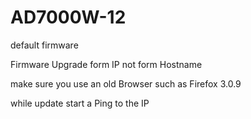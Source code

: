 # AD7000W-12
default firmware

Firmware Upgrade form IP not form Hostname

make sure you use an old Browser such as Firefox 3.0.9

while update start a Ping to the IP
